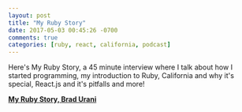 ```yaml
---
layout: post
title: "My Ruby Story"
date: 2017-05-03 00:45:26 -0700
comments: true
categories: [ruby, react, california, podcast]
---
```


Here's My Ruby Story, a 45 minute interview where I talk about how I started
programming, my introduction to Ruby, California and why it's special, React.js
and it's pitfalls and more!

[**My Ruby Story, Brad Urani**](https://devchat.tv/ruby-rogues/my-ruby-story-brad-urani)
